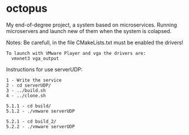 # octopus
My end-of-degree project, a system based on microservices. Running microservers and launch new of them when the system is colapsed.


Notes:
    Be carefull, in the file CMakeLists.txt must be enabled the drivers!

    To launch with VMware Player and vga the drivers are:
      vmxnet3 vga_output

Instructions for use serverUDP:  

    1 - Write the service
    2 - cd serverUDP/
    3 - ../build.sh
    4 - ../clone.sh

    5.1.1 - cd build/
    5.1.2 - ./vmware serverUDP

    5.2.1 - cd build_2/
    5.2.2 - ./vmware serverUDP
